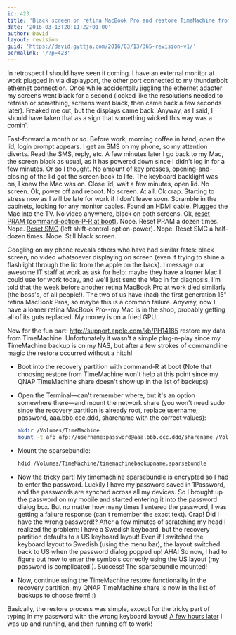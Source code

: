 ```yaml
---
id: 423
title: 'Black screen on retina MacBook Pro and restore TimeMachine from NAS'
date: '2016-03-13T20:11:22+01:00'
author: David
layout: revision
guid: 'https://david.gyttja.com/2016/03/13/365-revision-v1/'
permalink: '/?p=423'
---
```


In retrospect I should have seen it coming. I have an external monitor at work plugged in via displayport, the other port connected to my thunderbolt ethernet connection. Once while accidentally jiggling the ethernet adapter my screens went black for a second (looked like the resolutions needed to refresh or something, screens went black, then came back a few seconds later). Freaked me out, but the displays came back. Anyway, as I said, I should have taken that as a sign that something wicked this way was a comin'.

Fast-forward a month or so. Before work, morning coffee in hand, open the lid, login prompt appears. I get an SMS on my phone, so my attention diverts. Read the SMS, reply, etc. A few minutes later I go back to my Mac, the screen black as usual, as it has powered down since I didn't log in for a few minutes. Or so I thought. No amount of key presses, opening-and-closing of the lid got the screen back to life. The keyboard backlight was on, I knew the Mac was on. Close lid, wait a few minutes, open lid. No screen. Ok, power off and reboot. No screen. At all. Ok crap. Starting to stress now as I will be late for work if I don't leave soon. Scramble in the cabinets, looking for any monitor cables. Found an HDMI cable. Plugged the Mac into the TV. No video anywhere, black on both  screens. Ok, <a href="http://support.apple.com/kb/PH14222?viewlocale=en_US" title="reset PRAM" target="_blank">reset PRAM (command-option-P-R at boot)</a>. Nope. Reset PRAM a dozen times. Nope. <a href="http://support.apple.com/kb/ht3964" title="reset SMC" target="_blank">Reset SMC</a> (left shift-control-option-power). Nope. Reset SMC a half-dozen times. Nope. Still black screen.

<!--more-->

Googling on my phone reveals others who have had similar fates: black screen, no video whatsoever displaying on screen (even if trying to shine a flashlight through the lid from the apple on the back). I message our awesome IT staff at work as ask for help: maybe they have a loaner Mac I could use for work today, and we'll just send the Mac in for diagnosis. I'm told that the week before another retina MacBook Pro at work died similarly (the boss's, of all people!). The two of us have (had) the first generation 15" retina MacBook Pros, so maybe this is a common failure. Anyway, now I have a loaner retina MacBook Pro--my Mac is in the shop, probably getting all of its guts replaced. My money is on a fried GPU.

Now for the fun part: http://support.apple.com/kb/PH14185 restore my data from TimeMachine. Unfortunately it wasn't a simple plug-n-play since my TimeMachine backup is on my NAS, but after a few strokes of commandline magic the restore occurred without a hitch!

* Boot into the recovery partition with command-R at boot (Note that choosing restore from TimeMachine won't help at this point since my QNAP TimeMachine share doesn't show up in the list of backups)

* Open the Terminal—can't remember where, but it's an option somewhere there—and mount the network share (you won't need sudo since the recovery partition is already root, replace username, password, aaa.bbb.ccc.ddd, sharename with the correct values):

    ```bash
    mkdir /Volumes/TimeMachine
    mount -t afp afp://username:password@aaa.bbb.ccc.ddd/sharename /Volumes/TimeMachine
    ```

* Mount the sparsebundle:

    ```bash
    hdid /Volumes/TimeMachine/timemachinebackupname.sparsebundle
    ```

* Now the tricky part! My timemachine sparsebundle is encrypted so I had to enter the password. Luckily I have my password saved in 1Password, and the passwords are synched across all my devices. So I brought up the password on my mobile and started entering it into the password dialog box. But no matter how many times I entered the password, I was getting a failure response (can't remember the exact text). Crap! Did I have the wrong password!?  After a few minutes of scratching my head I realized the problem: I have a Swedish keyboard, but the recovery partition defaults to a US keyboard layout! Even if I switched the keyboard layout to Swedish (using the menu bar), the layout switched back to US when the password dialog popped up! AHA! So now, I had to figure out how to enter the symbols correctly using the US layout (my password is complicated!). Success! The sparsebundle mounted!

* Now, continue using the TimeMachine restore functionality in the recovery partition, my QNAP TimeMachine share is now in the list of backups to choose from! :)


Basically, the restore process was simple, except for the tricky part of typing in my password with the wrong keyboard layout! <a href="https://twitter.com/dfuchslin/status/519393706190069760" target="_blank">A few hours later</a> I was up and running, and then running off to work!
